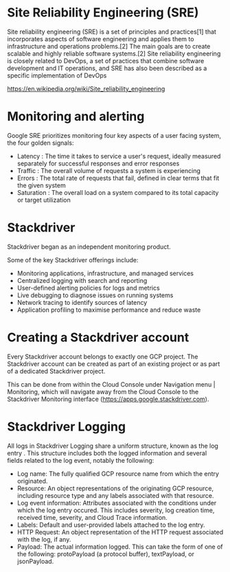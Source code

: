 # Site Reliability Engineering (SRE)


Site reliability engineering (SRE) is a set of principles and practices[1] that incorporates aspects of software engineering and applies them to infrastructure and operations problems.[2] The main goals are to create scalable and highly reliable software systems.[2] Site reliability engineering is closely related to DevOps, a set of practices that combine software development and IT operations, and SRE has also been described as a specific implementation of DevOps

https://en.wikipedia.org/wiki/Site_reliability_engineering

# Monitoring and alerting

Google SRE prioritizes monitoring four key aspects of a user facing system, the four golden signals:

* Latency : The time it takes to service a user's request, ideally measured separately for successful responses and error responses
* Traffic : The overall volume of requests a system is experiencing
* Errors : The total rate of requests that fail, defined in clear terms that fit the given system
* Saturation : The overall load on a system compared to its total capacity or target utilization


# Stackdriver
 
Stackdriver began as an independent monitoring product.

Some of the key Stackdriver offerings include:

* Monitoring applications, infrastructure, and managed services
* Centralized logging with search and reporting
* User-defined alerting policies for logs and metrics
* Live debugging to diagnose issues on running systems
* Network tracing to identify sources of latency
* Application profiling to maximise performance and reduce waste

# Creating a Stackdriver account

Every Stackdriver account belongs to exactly one GCP project. The Stackdriver account can be created as part of an existing project or as part of a dedicated Stackdriver project.

This can be done from within the Cloud Console under Navigation menu | Monitoring, which will navigate away from the Cloud Console to the Stackdriver Monitoring interface (https://apps.google.stackdriver.com).


# Stackdriver Logging

All logs in Stackdriver Logging share a uniform structure, known as the log entry . This structure includes both the logged information and several fields related to the log event, notably the following:

* Log name: The fully qualified GCP resource name from which the entry originated.
* Resource: An object representations of the originating GCP resource, including resource type and any labels associated with that resource.
* Log event information: Attributes associated with the conditions under which the log entry occured. This includes severity, log creation time, received time, severity, and Cloud Trace information.
* Labels: Default and user-provided labels attached to the log entry.
* HTTP Request: An object representation of the HTTP request associated with the log, if any.
* Payload: The actual information logged. This can take the form of one of the following: protoPayload (a protocol buffer), textPayload, or jsonPayload.



 
